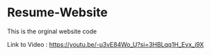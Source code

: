 # Resume-Website

This is the orginal website code

Link to Video : https://youtu.be/-u3vE84Wo_U?si=3HBLqq1H_Evx_i9X

